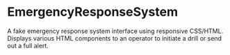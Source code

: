 # EmergencyResponseSystem
A fake emergency response system interface using responsive CSS/HTML. Displays various HTML components to an operator to initiate a drill or send out a full alert.
